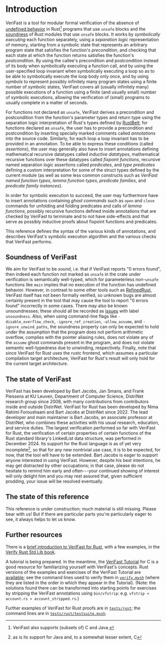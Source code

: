 # Introduction

VeriFast is a tool for modular formal verification of the absence of [undefined
behavior](https://doc.rust-lang.org/reference/behavior-considered-undefined.html)
in Rust[^other-languages] programs that use `unsafe` blocks and the
[soundness](https://doc.rust-lang.org/nomicon/working-with-unsafe.html) of Rust
modules that use `unsafe` blocks. It works by _symbolically executing_ each
function separately, using a _separation logic_ representation of memory,
starting from a symbolic state that represents an arbitrary program state that
satisfies the function's _precondition_, and checking that each state at which
the function returns satisfies the function's _postcondition_. By using the
callee's precondition and postcondition instead of its body when symbolically
executing a function call, and by using the user-specified loop invariant when
symbolically executing a loop so as to be able to symbolically execute the loop
body only once, and by using _symbols_ to represent possibly infinitely many
program states using a finite number of symbolic states, VeriFast covers all
(usually infinitely many) possible executions of a function using a finite (and
usually small) number of symbolic executions, allowing the verification of
(small) programs to usually complete in a matter of seconds.

For functions not declared as `unsafe`, VeriFast derives a precondition and
postcondition from the function's parameter types and return type using the
separation logic interpretation of Rust's types defined by
[RustBelt](https://research.ralfj.de/thesis.html); for functions declared as
`unsafe`, the user has to provide a precondition and postcondition by inserting
specially marked comments called _annotations_ into the source code. Similarly, for each loop a loop
invariant has to be provided in an annotation. To be able to
express these conditions (called _assertions_), the user may generally also have
to insert annotations defining mathematical recursive datatypes called
_inductive datatypes_, mathematical recursive functions over these datatypes
called _fixpoint functions_, recursive named separation logic assertions called
_predicates_, and _type predicates_ defining a custom interpretation for some of the
struct types defined by the current module (as well as some less common constructs
such as _VeriFast named function types_, _lemma function types_, _predicate
families_, and _predicate family instances_).

In order for symbolic execution to succeed, the user may furthermore have to
insert annotations containing _ghost commands_ such as `open` and `close`
commands for unfolding and folding predicates and calls of _lemma functions_,
possibly recursive functions defined inside annotations that are checked by
VeriFast to terminate and to not have side-effects and that serve as possibly
inductive proofs about fixpoint functions and predicates.

This reference defines the syntax of the various kinds of annotations, and
describes VeriFast's symbolic execution algorithm and the various checks that
VeriFast performs.

## Soundness of VeriFast

We aim for VeriFast to be *sound*, i.e. that if VeriFast reports "0 errors
found", then indeed each function not marked as `unsafe` in the crate under
verification is semantically well-typed, which for parameterless non-`unsafe`
functions like `main` implies that no execution of the function has undefined
behavior. However, in contrast to some other tools such as
[RefinedRust](https://plv.mpi-sws.org/refinedrust/), VeriFast itself has not
been formally verified, so unknown bugs are almost certainly present in the tool
that may cause the tool to report "0 errors found" incorrectly in some cases.
There may also be known unsoundnesses; these should all be recorded as
[issues](https://github.com/verifast/verifast/issues?q=is%3Aissue+is%3Aopen+label%3Aunsoundness)
with label `unsoundness`. Also, when using command-line flags like
`-disable_overflow_check`, `-ignore_ref_creation`, `-allow_assume`, and
`-ignore_unwind_paths`, the soundness property can only be expected to hold
under the assumption that the program does not perform arithmetic overflow,
complies with the pointer aliasing rules, does not violate any of the `assume`
ghost commands present in the program, and does not violate semantic
well-typedness due to unwinding, respectively. Finally, note that since VeriFast
for Rust uses the rustc frontend, which assumes a particular compilation target
architecture, VeriFast for Rust's result will only hold for the current target
architecture.

## The state of VeriFast

VeriFast has been developed by Bart Jacobs, Jan Smans, and Frank Piessens at KU
Leuven, Department of Computer Science, DistriNet research group since 2008,
with many contributions from contributors inside and outside DistriNet. VeriFast
for Rust has been developed by Nima Rahimi Foroushaani and Bart Jacobs at
DistriNet since 2022. The lead developer and main maintainer is Bart Jacobs, an
associate professor at DistriNet, who combines these activities with his usual
research, education, and service duties. The largest verification performed so far with
VeriFast for Rust, the verification of certain properties of certain functions
of the Rust standard library's LinkedList data structure, was performed in
December 2024. Its support for the Rust language is as of yet very incomplete[^other-languages-incomplete],
so that for any new nontrivial use case, it is to be expected, for now, that the
tool will have to be extended. Bart Jacobs is eager to support anyone interested
in using VeriFast. However, despite his best intentions, he may get distracted
by other occupations; in that case, please do not hesitate to remind him early
and often---your continued showing of interest will only delight him and you may
rest assured that, given sufficient prodding, your issue will be resolved eventually.

## The state of this reference

This reference is under construction; much material is still missing. Please
bear with us! But if there are particular parts you're particularly eager to
see, it always helps to let us know.

## Further resources

There is a [brief introduction to VeriFast for Rust](https://model-checking.github.io/verify-rust-std/tools/verifast.html),
with a few examples, in
the [Verify Rust Std Lib book](https://model-checking.github.io/verify-rust-std/intro.html).

A tutorial is being prepared. In the meantime, the [VeriFast
Tutorial](https://zenodo.org/records/13380705) for C is a good resource for
familiarizing yourself with VeriFast's concepts. Rust versions of the examples
and exercises of the VeriFast Tutorial are
[available](https://github.com/verifast/verifast/tree/master/rust_tutorials/purely_unsafe/solutions);
see the command lines used to verify them in
[`verify.mysh`](https://github.com/verifast/verifast/blob/master/rust_tutorials/purely_unsafe/solutions/verify.mysh)
(where they are listed in the order in which they appear in the Tutorial).
(Note: the solutions found there can be transformed into starting points for
exercises by stripping the VeriFast annotations using `bin/vfstrip`: e.g.
`vfstrip < account.rs > account_stripped.rs`.)

Further examples of VeriFast for Rust proofs are in
[`tests/rust`](https://github.com/verifast/verifast/tree/master/tests/rust); the
command lines are in
[`tests/rust/testsuite.mysh`](https://github.com/verifast/verifast/blob/master/tests/rust/testsuite.mysh).

[^other-languages]: VeriFast also supports (subsets of) C and Java.
[^other-languages-incomplete]: as is its support for Java and, to a somewhat lesser extent, C
